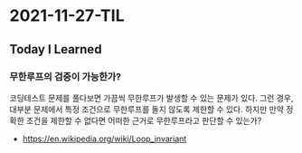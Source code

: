 # 2021-11-27-TIL

## Today I Learned


### 무한루프의 검증이 가능한가?

코딩테스트 문제를 풀다보면 가끔씩 무한루프가 발생할 수 있는 문제가 있다. 그런 경우, 대부분 문제에서 특정 조건으로 무한루프를 돌지 않도록 제한할 수 있다. 하지만 만약 정확한 조건을 제한할 수 없다면 어떠한 근거로 무한루프라고 판단할 수 있는가?

- https://en.wikipedia.org/wiki/Loop_invariant